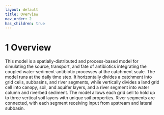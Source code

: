 ```yaml
---
layout: default
title: Overview
nav_order: 2          
has_children: true   
---
```

# 1 Overview

This model is a spatially-distributed and process-based model for simulating the source, transport, and fate of antibiotics integrating the coupled water-sediment-antibiotic processes at the catchment scale. The model runs at the daily time step. It horizontally divides a catchment into grid cells, subbasins, and river segments, while vertically divides a land grid cell into canopy, soil, and aquifer layers, and a river segment into water column and riverbed sediment. The model allows each grid cell to hold up to three vertical soil layers with unique soil properties. River segments are connected, with each segment receiving input from upstream and lateral subbasin. 